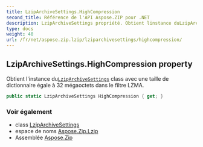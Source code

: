 ```yaml
---
title: LzipArchiveSettings.HighCompression
second_title: Référence de l'API Aspose.ZIP pour .NET
description: LzipArchiveSettings propriété. Obtient linstance duLzipArchiveSettings class avec une taille de dictionnaire égale à 32 mégaoctets dans le filtre LZMA.
type: docs
weight: 40
url: /fr/net/aspose.zip.lzip/lziparchivesettings/highcompression/
---
```

## LzipArchiveSettings.HighCompression property

Obtient l'instance du[`LzipArchiveSettings`](../) class avec une taille de dictionnaire égale à 32 mégaoctets dans le filtre LZMA.

```csharp
public static LzipArchiveSettings HighCompression { get; }
```

### Voir également

* class [LzipArchiveSettings](../)
* espace de noms [Aspose.Zip.Lzip](../../lziparchivesettings/)
* Assemblée [Aspose.Zip](../../../)


